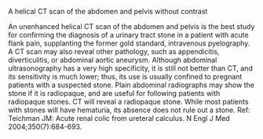 A helical CT scan of the abdomen and pelvis without contrast

An unenhanced helical CT scan of the abdomen and pelvis is the best study for confirming the diagnosis of a urinary tract stone in a patient with acute flank pain, supplanting the former gold standard, intravenous pyelography. A CT scan may also reveal other pathology, such as appendicitis, diverticulitis, or abdominal aortic aneurysm. Although abdominal ultrasonography has a very high specificity, it is still not better than CT, and its sensitivity is much lower; thus, its use is usually confined to pregnant patients with a suspected stone. Plain abdominal radiographs may show the stone if it is radiopaque, and are useful for following patients with radiopaque stones. CT will reveal a radiopaque stone. While most patients with stones will have hematuria, its absence does not rule out a stone. Ref: Teichman JM: Acute renal colic from ureteral calculus. N Engl J Med 2004;350(7):684-693.